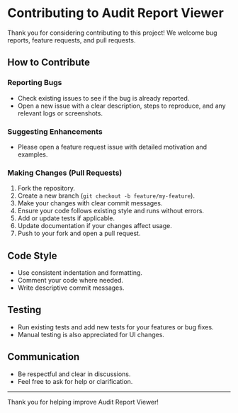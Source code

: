 # Contributing to Audit Report Viewer

Thank you for considering contributing to this project! We welcome bug reports, feature requests, and pull requests.

## How to Contribute

### Reporting Bugs

- Check existing issues to see if the bug is already reported.
- Open a new issue with a clear description, steps to reproduce, and any relevant logs or screenshots.

### Suggesting Enhancements

- Please open a feature request issue with detailed motivation and examples.

### Making Changes (Pull Requests)

1. Fork the repository.
2. Create a new branch (`git checkout -b feature/my-feature`).
3. Make your changes with clear commit messages.
4. Ensure your code follows existing style and runs without errors.
5. Add or update tests if applicable.
6. Update documentation if your changes affect usage.
7. Push to your fork and open a pull request.

## Code Style

- Use consistent indentation and formatting.
- Comment your code where needed.
- Write descriptive commit messages.

## Testing

- Run existing tests and add new tests for your features or bug fixes.
- Manual testing is also appreciated for UI changes.

## Communication

- Be respectful and clear in discussions.
- Feel free to ask for help or clarification.

---

Thank you for helping improve Audit Report Viewer!
